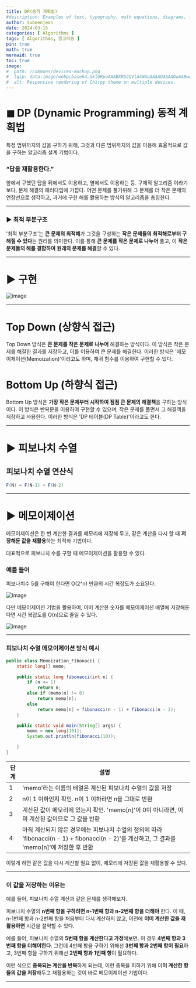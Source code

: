 ```yaml
---
title: DP(동적 계획법)
#description: Examples of text, typography, math equations, diagrams, flowcharts, pictures, videos, and more.
author: subeenjeon
date: 2024-03-15
categories: [ Algorithms ]
tags: [ Algorithms, 알고리즘 ]
pin: true
math: true
mermaid: true
toc: true
image:
#  path: /commons/devices-mockup.png
#  lqip: data:image/webp;base64,UklGRpoAAABXRUJQVlA4WAoAAAAQAAAADwAABwAAQUxQSDIAAAARL0AmbZurmr57yyIiqE8oiG0bejIYEQTgqiDA9vqnsUSI6H+oAERp2HZ65qP/VIAWAFZQOCBCAAAA8AEAnQEqEAAIAAVAfCWkAALp8sF8rgRgAP7o9FDvMCkMde9PK7euH5M1m6VWoDXf2FkP3BqV0ZYbO6NA/VFIAAAA
#  alt: Responsive rendering of Chirpy theme on multiple devices.
---
```




# ◼︎ DP (Dynamic Programming) 동적 계획법

특정 범위까지의 값을 구하기 위해, 그것과 다른 범위까지의 값을 이용해 효율적으로 값을 구하는 알고리즘 설계 기법이다.

### “답을 재활용한다.”

앞에서 구했던 답을 뒤에서도 이용하고, 옆에서도 이용하는 등. 구체적 알고리즘 이라기 보다, 문제 해결의 패러다임에 가깝다. 어떤 문제를 풀기위해 그 문제를 더 작은 문제의 연장선으로 생각하고, 과거에 구한 해를 활용하는 방식의 알고리즘을 총칭한다.

---

### ► 최적 부분구조

'최적 부분구조'는 **큰 문제의 최적해**가 그것을 구성하는 **작은 문제들의 최적해로부터 구해질 수 있다**는 원리를 의미한다. 이를 통해 **큰 문제를 작은 문제로 나누어** 풀고, 이 **작은 문제들의 해를 결합하여 원래의 문제를 해결**할 수 있다.

---

# ► 구현

![image](https://github.com/subeenjeonHere/subeenjeonHere.github.io/assets/145312273/57118803-69f5-4948-94f8-18d511f13962)


---

# Top Down (상향식 접근)

Top Down 방식은 **큰 문제를 작은 문제로 나누어** 해결하는 방식이다. 이 방식은 작은 문제를 해결한 결과를 저장하고, 이를 이용하여 큰 문제를 해결한다. 이러한 방식은 '메모이제이션(Memoization)'이라고도 하며, 재귀 함수를 이용하여 구현할 수 있다.

# Bottom Up (하향식 접근)

Bottom Up 방식은 **가장 작은 문제부터 시작하여 점점 큰 문제의 해결책**을 구하는 방식이다. 이 방식은 반복문을 이용하여 구현할 수 있으며, 작은 문제를 풀면서 그 해결책을 저장하고 사용한다. 이러한 방식은 'DP 테이블(DP Table)'이라고도 한다.

---

# ► 피보나치 수열

## 피보나치 수열 연산식

```java
F(N) = F(N-1) + F(N-2)
```

---

# ► 메모이제이션

메모이제이션은 한 번 계산한 결과를 메모리에 저장해 두고, 같은 계산을 다시 할 때 **저장해둔 값을 재활용**하는 최적화 기법이다.

대표적으로 피보나치 수를 구할 때 메모이제이션을 활용할 수 있다.

### 예를 들어

피보나치수 5를 구해야 한다면 O(2^n) 만큼의 시간 복잡도가 소요된다.

![image](https://github.com/subeenjeonHere/subeenjeonHere.github.io/assets/145312273/3f5d33ec-9013-49c1-9894-eb8b14f25b05)


다만 메모이제이션 기법을 활용하여, 이미 계산한 숫자를 메모이제이션 배열에 저장해둔다면 시간 복잡도를 O(n)으로 줄일 수 있다.

![image](https://github.com/subeenjeonHere/subeenjeonHere.github.io/assets/145312273/f6fbdc2e-a03e-402b-837b-4fce0b49e9c7)

---

### 피보나치 수열 메모이제이션 방식 예시 


```java
public class Memoization_Fibonacci {
    static long[] memo;

    public static long fibonacci(int n) {
        if (n <= 1)
            return n;
        else if (memo[n] != 0)
            return memo[n];
        else
            return memo[n] = fibonacci(n - 1) + fibonacci(n - 2);
    }

    public static void main(String[] args) {
        memo = new long[101];
        System.out.println(fibonacci(10));

    }
}
```

| 단계 | 설명                                                                                                     |
|----|--------------------------------------------------------------------------------------------------------|
| 1  | 'memo'라는 이름의 배열은 계산된 피보나치 수열의 값을 저장                                                                    |
| 2  | n이 1 이하인지 확인. n이 1 이하라면 n을 그대로 반환                                                                      |
| 3  | 계산된 값이 메모리에 있는지 확인. 'memo[n]'이 0이 아니라면, 이미 계산된 값이므로 그 값을 반환                                            |
| 4  | 아직 계산되지 않은 경우에는 피보나치 수열의 정의에 따라 'fibonacci(n - 1) + fibonacci(n - 2)'를 계산하고, 그 결과를 'memo[n]'에 저장한 후 반환 |

이렇게 하면 같은 값을 다시 계산할 필요 없이, 메모리에 저장된 값을 재활용할 수 있다.

---

### 이 값을 저장하는 이유는

예를 들어, 피보나치 수열 계산과 같은 문제를 생각해보자.

피보나치 수열의 **n번째 항을 구하려면 n-1번째 항과 n-2번째 항을 더해야** 한다. 이 때, n-1번째 항과 n-2번째 항을 처음부터 다시 계산하지 않고, 이전에 **이미 계산한 값을 재활용하면** 시간을 절약할 수 있다.

예를 들어, 피보나치 수열의 **5번째 항을 계산한다고 가정**해보면. 이 경우 **4번째 항과 3번째 항을 더해야한다**. 그런데 4번째 항을 구하기 위해선 **3번째 항과 2번째 항이 필요**하고, 3번째 항을 구하기 위해선 **2번째 항과 1번째 항**이 필요하다.

이런 식으로 **중복되는 계산을 반복**하게 되는데, 이런 중복을 피하기 위해 이**미 계산한 항들의 값을 저장**해두고 재활용하는 것이 바로 메모이제이션 기법이다.

---

